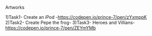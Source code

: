 Artworks

1)Task1- Create an iPod -https://codepen.io/prince-7/pen/zYxmppK
2)Task2- Create Pepe the frog- 
3)Task3- Heroes and Villians- https://codepen.io/prince-7/pen/ZEYmYMb
